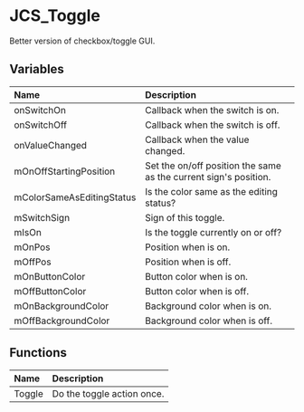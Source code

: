 # JCS_Toggle

Better version of checkbox/toggle GUI.

## Variables

| Name                      | Description                                                      |
|:--------------------------|:-----------------------------------------------------------------|
| onSwitchOn                | Callback when the switch is on.                                  |
| onSwitchOff               | Callback when the switch is off.                                 |
| onValueChanged            | Callback when the value changed.                                 |
| mOnOffStartingPosition    | Set the on/off position the same as the current sign's position. |
| mColorSameAsEditingStatus | Is the color same as the editing status?                         |
| mSwitchSign               | Sign of this toggle.                                             |
| mIsOn                     | Is the toggle currently on or off?                               |
| mOnPos                    | Position when is on.                                             |
| mOffPos                   | Position when is off.                                            |
| mOnButtonColor            | Button color when is on.                                         |
| mOffButtonColor           | Button color when is off.                                        |
| mOnBackgroundColor        | Background color when is on.                                     |
| mOffBackgroundColor       | Background color when is off.                                    |

## Functions

| Name   | Description                |
|:-------|:---------------------------|
| Toggle | Do the toggle action once. |
